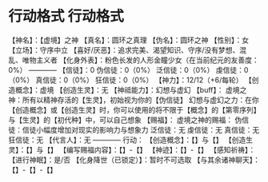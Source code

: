 # 行动格式 行动格式
【神名】：【虚境】之神
【真名】：圆环之真理
【伪名】：圆环之神
【性别】：女
【立场】：守序中立
【喜好/厌恶】：追求完美、渴望知识、守序/没有梦想、混乱、唯物主义者
【化身外表】：粉色长发的人形金瞳少女（在当前纪元的友善度：0%）
————
【信徒】：0
伪信徒：0（0%）
泛信徒：0（0%）
虔信徒：0（0%）
真信徒：0（0%）
狂信徒：0（0%）
【神力】：12/12（+6/每轮）
【创造概念】：虚境
【创造生灵】：无
【神祗能力】：幻想与虚幻
【buff】：
虚境之神：所有以精神存活的【生灵】，初始视为你的【伪信徒】
幻想与虚幻之力：在你【创造概念】或【创造生灵】时，你可以使用的将不限于【概念】的【第零序列】与【生灵】的【初代种】中，可以自己想象
【赐福】：
虚境之神的赐福：
伪信徒：信徒小幅度增加对现实的影响力与想象力
泛信徒：无
虔信徒：无
真信徒：无
狂信徒：无
【代言人】：无
————
行动：
【创造概念】：【】与【】
【创造生灵】：【】与【】
【编写赐福内容】：【】-【】
【神迹】：【】-【】
【感知祈祷】：
【进行神眠】：是/否
【化身降世（已锁定）】：暂时不可选取
【与其余诸神聊天】：【】-【】-【】